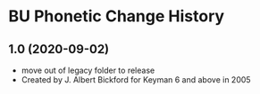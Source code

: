 BU Phonetic Change History
====================

1.0 (2020-09-02)
----------------
* move out of legacy folder to release
* Created by J. Albert Bickford for Keyman 6 and above in 2005
